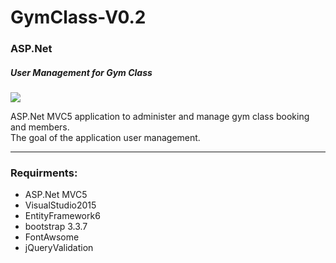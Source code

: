 # GymClass-V0.2

<h3>ASP.Net</h3>
<h5>User Management for Gym Class</h5>
<img src="https://raw.githubusercontent.com/Taleb01/GymClass-V0.2/Taleb01/GymClass-v0.2/GymClass-v0.2/Img/2018-01-02_0910.png"/>
<p>
ASP.Net MVC5 application to administer and manage gym class booking and members.<br/>
The goal of the application user management.
</p>
<hr/>
<h3>Requirments:</h3>
<ul>
  <li>ASP.Net MVC5</li>
  <li>VisualStudio2015</li>
  <li>EntityFramework6</li>
  <li>bootstrap 3.3.7</li>
  <li>FontAwsome</li>
  <li>jQueryValidation</li>
</ul>
